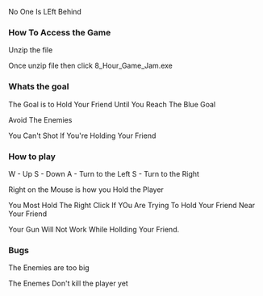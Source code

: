 No One Is LEft Behind

### How To Access the Game

Unzip the file 

Once unzip file then click 8_Hour_Game_Jam.exe

### Whats the goal 

The Goal is to Hold Your Friend Until You Reach The Blue Goal

Avoid The Enemies

You Can't Shot If You're Holding Your Friend


### How to play
W - Up 
S - Down 
A - Turn to the Left
S - Turn to the Right

Right on the Mouse is how you Hold the Player 

You Most Hold The Right Click If YOu Are Trying To Hold Your Friend Near Your Friend

Your Gun Will Not Work While Hollding Your Friend.
 
 ### Bugs 
 
 The Enemies are too big 
 
 The Enemes Don't kill the player yet
 
 
